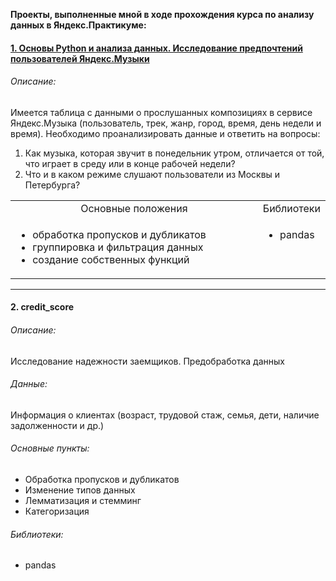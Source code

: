 **Проекты, выполненные мной в ходе прохождения курса по анализу данных в Яндекс.Практикуме:**


#### [1. Основы Python и анализа данных. Исследование предпочтений пользователей Яндекс.Музыки](https://github.com/kisslitsyn/ya.practicum/blob/master/01_music.ipynb)

###### Описание: 
Имеется таблица с данными о прослушанных композициях в сервисе Яндекс.Музыка (пользователь, трек, жанр, город, время, день недели и время). Необходимо проанализировать данные и ответить на вопросы:
1. Как музыка, которая звучит в понедельник утром, отличается от той, что играет в среду или в конце рабочей недели? 
2. Что и в каком режиме слушают пользователи из Москвы и Петербурга?

<table width="100%" >
    <tr>
      <td width="80%" align="center"> Основные положения </td> 
      <td width="20%"> Библиотеки </td> 
    </tr> 
    <tr>
     <td align="left" >
       <ul> 
         <li> обработка пропусков и дубликатов </li> 
         <li> группировка и фильтрация данных </li>
         <li> создание собственных функций </li> 
       </ul> 
      </td> 
     <td valign="top" align="left" >  
       <ul> 
         <li> pandas </li> 
       </ul> </td> 
    </tr> 
   </table> 

---

#### 2. credit_score

###### Описание: 
Исследование надежности заемщиков. Предобработка данных

###### Данные:
Информация о клиентах (возраст, трудовой стаж, семья, дети, наличие задолженности и др.)

###### Основные пункты:
- Обработка пропусков и дубликатов
- Изменение типов данных
- Лемматизация и стемминг
- Категоризация

###### Библиотеки:
- pandas

